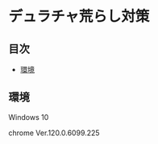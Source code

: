 <h1>デュラチャ荒らし対策</h1>

## 目次

- [環境](#environment)

<h2 id="environment">環境</h2>
<p>Windows 10</p>
<p>chrome Ver.120.0.6099.225</p>